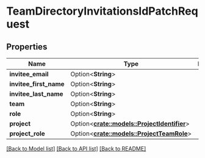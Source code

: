 # TeamDirectoryInvitationsIdPatchRequest

## Properties

Name | Type | Description | Notes
------------ | ------------- | ------------- | -------------
**invitee_email** | Option<**String**> |  | [optional]
**invitee_first_name** | Option<**String**> |  | [optional]
**invitee_last_name** | Option<**String**> |  | [optional]
**team** | Option<**String**> |  | [optional]
**role** | Option<**String**> |  | [optional]
**project** | Option<[**crate::models::ProjectIdentifier**](ProjectIdentifier.md)> |  | [optional]
**project_role** | Option<[**crate::models::ProjectTeamRole**](ProjectTeamRole.md)> |  | [optional]

[[Back to Model list]](../README.md#documentation-for-models) [[Back to API list]](../README.md#documentation-for-api-endpoints) [[Back to README]](../README.md)


